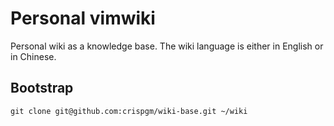 # Personal vimwiki

Personal wiki as a knowledge base. The wiki language is either in English or in Chinese.

## Bootstrap

```shell
git clone git@github.com:crispgm/wiki-base.git ~/wiki
```
